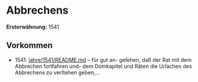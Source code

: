 # Abbrechens

**Ersterwähnung:** 1541

## Vorkommen
- 1541: [jahre/1541/README.md](../jahre/1541/README.md) – für gut an-
geſehen, daß der Rat mit dem Abbrechen fortfahren und-
dem Domkapitel und Räten die Urſachen des Abbrechens
zu verſtehen geben,...
